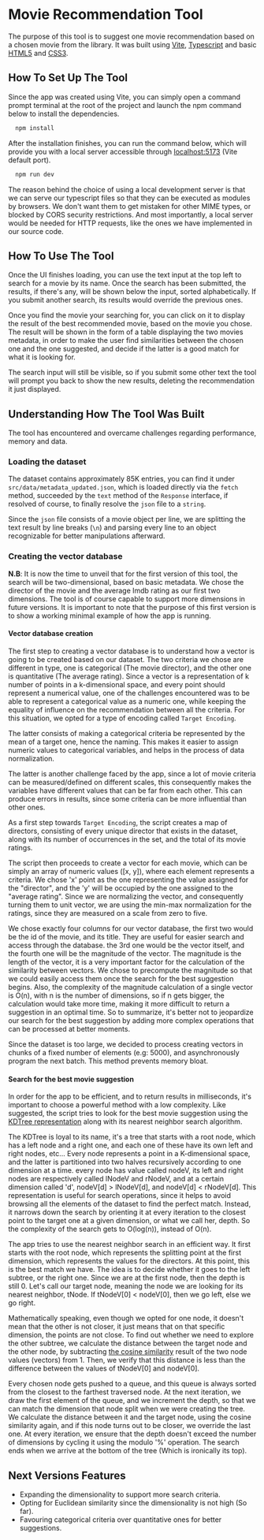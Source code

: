 
# Movie Recommendation Tool

The purpose of this tool is to suggest one movie recommendation based on a chosen movie from the library. It was built using [Vite](https://vite.dev/), [Typescript](https://www.typescriptlang.org/) and basic [HTML5](https://html.spec.whatwg.org/multipage/) and [CSS3](https://www.w3.org/Style/CSS/).

## How To Set Up The Tool

Since the app was created using Vite, you can simply open a command prompt terminal at the root of the project and launch the npm command below to install the dependencies.

```bash
  npm install
```

After the installation finishes, you can run the command below, which will provide you with a local server accessible through [localhost:5173](http://localhost:5173/) (Vite default port).

```bash
  npm run dev
```

The reason behind the choice of using a local development server is that we can serve our typescript files so that they can be executed as modules by browsers. We don't want them to get mistaken for other MIME types, or blocked by CORS security restrictions. And most importantly, a local server would be needed for HTTP requests, like the ones we have implemented in our source code.

## How To Use The Tool

Once the UI finishes loading, you can use the text input at the top left to search for a movie by its name. Once the search has been submitted, the results, if there's any, will be shown below the input, sorted alphabetically. If you submit another search, its results would override the previous ones.

Once you find the movie your searching for, you can click on it to display the result of the best recommended movie, based on the movie you chose. The result will be shown in the form of a table displaying the two movies metadata, in order to make the user find similarities between the chosen one and the one suggested, and decide if the latter is a good match for what it is looking for.

The search input will still be visible, so if you submit some other text the tool will prompt you back to show the new results, deleting the recommendation it just displayed.

## Understanding How The Tool Was Built

The tool has encountered and overcame challenges regarding performance, memory and data.

### Loading the dataset

The dataset contains approximately 85K entries, you can find it under `src/data/metadata_updated.json`, which is loaded directly via the `fetch` method, succeeded by the `text` method of the `Response` interface, if resolved of course, to finally resolve the `json` file to a `string`.

Since the `json` file consists of a movie object per line, we are splitting the text result by line breaks (`\n`) and parsing every line to an object recognizable for better manipulations afterward.

### Creating the vector database

**N.B**: It is now the time to unveil that for the first version of this tool, the search will be two-dimensional, based on basic metadata. We chose the director of the movie and the average Imdb rating as our first two dimensions. The tool is of course capable to support more dimensions in future versions. It is important to note that the purpose of this first version is to show a working minimal example of how the app is running.

#### Vector database creation

The first step to creating a vector database is to understand how a vector is going to be created based on our dataset. The two criteria we chose are different in type, one is categorical (The movie director), and the other one is quantitative (The average rating). Since a vector is a representation of k number of points in a k-dimensional space, and every point should represent a numerical value, one of the challenges encountered was to be able to represent a categorical value as a numeric one, while keeping the equality of influence on the recommendation between all the criteria. For this situation, we opted for a type of encoding called `Target Encoding`.

The latter consists of making a categorical criteria be represented by the mean of a target one, hence the naming. This makes it easier to assign numeric values to categorical variables, and helps in the process of data normalization.

The latter is another challenge faced by the app, since a lot of movie criteria can be measured/defined on different scales, this consequently makes the variables have different values that can be far from each other. This can produce errors in results, since some criteria can be more influential than other ones.

As a first step towards `Target Encoding`, the script creates a map of directors, consisting of every unique director that exists in the dataset, along with its number of occurrences in the set, and the total of its movie ratings.

The script then proceeds to create a vector for each movie, which can be simply an array of numeric values ([x, y]), where each element represents a criteria. We chose 'x' point as the one representing the value assigned for the "director", and the 'y' will be occupied by the one assigned to the "average rating". Since we are normalizing the vector, and consequently turning them to unit vector, we are using the min-max normalization for the ratings, since they are measured on a scale from zero to five.

We chose exactly four columns for our vector database, the first two would be the id of the movie, and its title. They are useful for easier search and access through the database. the 3rd one would be the vector itself, and the fourth one will be the magnitude of the vector. The magnitude is the length of the vector, it is a very important factor for the calculation of the similarity between vectors. We chose to precompute the magnitude so that we could easily access them once the search for the best suggestion begins. Also, the complexity of the magnitude calculation of a single vector is O(n), with n is the number of dimensions, so if n gets bigger, the calculation would take more time, making it more difficult to return a suggestion in an optimal time. So to summarize, it's better not to jeopardize our search for the best suggestion by adding more complex operations that can be processed at better moments.

Since the dataset is too large, we decided to process creating vectors in chunks of a fixed number of elements (e.g: 5000), and asynchronously program the next batch. This method prevents memory bloat.

#### Search for the best movie suggestion

In order for the app to be efficient, and to return results in milliseconds, it's important to choose a powerful method with a low complexity. Like suggested, the script tries to look for the best movie suggestion using the [KDTree representation](https://blog.hawk-tech.io/optimiser-la-recherche-spatiale-avec-les-kd-tree-64612f14fe68) along with its nearest neighbor search algorithm.

The KDTree is loyal to its name, it's a tree that starts with a root node, which has a left node and a right one, and each one of these have its own left and right nodes, etc... Every node represents a point in a K-dimensional space, and the latter is partitioned into two halves recursively according to one dimension at a time. every node has value called nodeV, its left and right nodes are respectively called lNodeV and rNodeV, and at a certain dimension called 'd', nodeV[d] > lNodeV[d], and nodeV[d] < rNodeV[d]. This representation is useful for search operations, since it helps to avoid browsing all the elements of the dataset to find the perfect match. Instead, it narrows down the search by orienting it at every iteration to the closest point to the target one at a given dimension, or what we call her, depth. So the complexity of the search gets to O(log(n)), instead of O(n).

The app tries to use the nearest neighbor search in an efficient way. It first starts with the root node, which represents the splitting point at the first dimension, which represents the values for the directors. At this point, this is the best match we have. The idea is to decide whether it goes to the left subtree, or the right one. Since we are at the first node, then the depth is still 0. Let's call our target node, meaning the node we are looking for its nearest neighbor, tNode. If tNodeV[0] < nodeV[0], then we go left, else we go right.

Mathematically speaking, even though we opted for one node, it doesn't mean that the other is not closer, it just means that on that specific dimension, the points are not close. To find out whether we need to explore the other subtree, we calculate the distance between the target node and the other node, by subtracting [the cosine similarity](https://www.geeksforgeeks.org/cosine-similarity/) result of the two node values (vectors) from 1.
Then, we verify that this distance is less than the difference between the values of tNodeV[0] and nodeV[0].

Every chosen node gets pushed to a queue, and this queue is always sorted from the closest to the farthest traversed node. At the next iteration, we draw the first element of the queue, and we increment the depth, so that we can match the dimension that node split when we were creating the tree. We calculate the distance between it and the target node, using the cosine similarity again, and if this node turns out to be closer, we override the last one. At every iteration, we ensure that the depth doesn't exceed the number of dimensions by cycling it using the modulo '%' operation. The search ends when we arrive at the bottom of the tree (Which is ironically its top).

## Next Versions Features

- Expanding the dimensionality to support more search criteria.
- Opting for Euclidean similarity since the dimensionality is not high (So far).
- Favouring categorical criteria over quantitative ones for better suggestions.